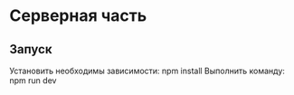 # Серверная часть

## Запуск

Установить необходимы зависимости: npm install
Выполнить команду: npm run dev

